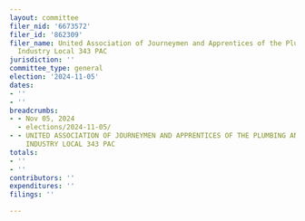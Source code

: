 ```yaml
---
layout: committee
filer_nid: '6673572'
filer_id: '862309'
filer_name: United Association of Journeymen and Apprentices of the Plumbing and Pipefitting
  Industry Local 343 PAC
jurisdiction: ''
committee_type: general
election: '2024-11-05'
dates:
- ''
- ''
breadcrumbs:
- - Nov 05, 2024
  - elections/2024-11-05/
- - UNITED ASSOCIATION OF JOURNEYMEN AND APPRENTICES OF THE PLUMBING AND PIPEFITTING
    INDUSTRY LOCAL 343 PAC
totals:
- ''
- ''
contributors: ''
expenditures: ''
filings: ''

---
```


